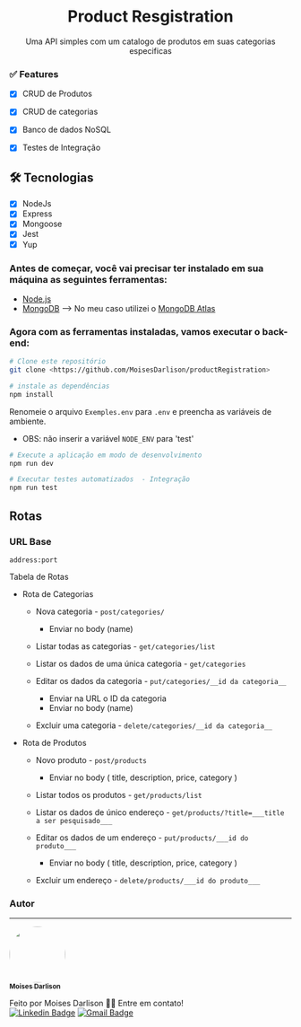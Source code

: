 <h1 align="center">Product Resgistration</h1>

<p align="center"> Uma API simples com um catalogo de produtos em suas categorias especificas</p>

### ✅ Features

- [x] CRUD de Produtos
- [x] CRUD de categorias
- [x] Banco de dados NoSQL
- [x] Testes de Integração


## 🛠 Tecnologias
- [x] NodeJs
- [x] Express
- [x] Mongoose
- [x] Jest
- [x] Yup

### Antes de começar, você vai precisar ter instalado em sua máquina as seguintes ferramentas:
- [Node.js](https://nodejs.org/en/)
- [MongoDB](https://www.mongodb.com) --> No meu caso utilizei o [MongoDB Atlas](https://www.mongodb.com/cloud/atlas)

### Agora com as ferramentas instaladas, vamos executar o back-end:

```bash
# Clone este repositório
git clone <https://github.com/MoisesDarlison/productRegistration>
```

```bash
# instale as dependências
npm install
```
Renomeie o arquivo `Exemples.env` para `.env`  e preencha as variáveis de ambiente.
- OBS: não inserir  a variável `NODE_ENV` para 'test'

```bash
# Execute a aplicação em modo de desenvolvimento
npm run dev
```
```bash
# Executar testes automatizados  - Integração
npm run test
```

## Rotas

### URL Base

 `address:port`

Tabela de Rotas

   * Rota de Categorias

      * Nova categoria - `post/categories/` 
        * Enviar no body (name)

      * Listar todas as categorias - `get/categories/list`

      * Listar os dados de uma única categoria - `get/categories`

      * Editar os dados da categoria - `put/categories/__id da categoria__`
        * Enviar na URL o ID da categoria
        * Enviar no body (name)

      * Excluir uma categoria - `delete/categories/__id da categoria__`

   * Rota de Produtos
      * Novo produto - `post/products`
        * Enviar no body ( title, description, price, category )

      * Listar todos os produtos - `get/products/list`

      * Listar os dados de único endereço - `get/products/?title=___title a ser pesquisado___` 

      * Editar os dados de um endereço - `put/products/___id do produto___`
        * Enviar no body ( title, description, price, category )

      * Excluir um endereço - `delete/products/___id do produto___`


### Autor
---

<a href="https://github.com/moisesdarlison/">
 <img style="border-radius: 50%;" src="https://avatars.githubusercontent.com/u/73721075?s=460&u=7e4e28d8f516b0b7e26b8f178b3ce56124c1b1ec&v=4" width="100px;" alt=""/>
 <br />
 <sub><b>Moises Darlison</b></sub></a> 


Feito por Moises Darlison 👋🏽 Entre em contato!</br>
 [![Linkedin Badge](https://img.shields.io/badge/-MoisesDarlison-blue?style=flat-square&logo=Linkedin&logoColor=white&link=https://www.linkedin.com/in/moises-darlison-12833259//)](https://www.linkedin.com/in/moises-darlison-12833259/)
[![Gmail Badge](https://img.shields.io/badge/-moisesdarlison91@gmail.com-c14438?style=flat-square&logo=Gmail&logoColor=white&link=mailto:moisesdarlison91@gmail.com)](mailto:moisesdarlison91@gmail.com)

